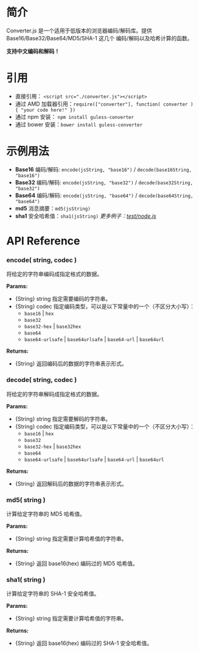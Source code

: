 # 简介
Converter.js 是一个适用于低版本的浏览器编码/解码库。提供 Base16/Base32/Base64/MD5/SHA-1 这几个
编码/解码以及哈希计算的函数。

**支持中文编码和解码！**

# 引用
- 直接引用： `<script src="./converter.js"></script>`
- 通过 AMD 加载器引用：`require(["converter"], function( converter ) { "your code here!" })` 
- 通过 npm 安装： `npm install guless-converter`
- 通过 bower 安装：`bower install guless-converter`

# 示例用法
- **Base16** 编码/解码: `encode(jsString, "base16")` / `decode(base16String, "base16")`
- **Base32** 编码/解码: `encode(jsString, "base32")` / `decode(base32String, "base32")`
- **Base64** 编码/解码: `encode(jsString, "base64")` / `decode(base64String, "base64")`
- **md5** 消息摘要：`md5(jsString)`
- **sha1** 安全哈希值：`sha1(jsString)`
*更多例子：[test/node.js](./test/node.js)*

# API Reference
### encode( string, codec )
将给定的字符串编码成指定格式的数据。

**Params:**
- {String} string 指定需要编码的字符串。
- {String} codec 指定编码类型，可以是以下常量中的一个（不区分大小写）：
  * `base16` | `hex`
  * `base32`
  * `base32-hex` | `base32hex`
  * `base64`
  * `base64-urlsafe` | `base64urlsafe` | `base64-url` | `base64url`

**Returns:**
- {String} 返回编码后的数据的字符串表示形式。

### decode( string, codec )
将给定的字符串解码成指定格式的数据。

**Params:**
- {String} string 指定需要解码的字符串。
- {String} codec 指定编码类型，可以是以下常量中的一个（不区分大小写）：
  * `base16` | `hex`
  * `base32`
  * `base32-hex` | `base32hex`
  * `base64`
  * `base64-urlsafe` | `base64urlsafe` | `base64-url` | `base64url`

**Returns:**
- {String} 返回解码后的数据的字符串表示形式。


### md5( string )
计算给定字符串的 MD5 哈希值。

**Params:**
- {String} string 指定需要计算哈希值的字符串。

**Returns:**
- {String} 返回 base16(hex) 编码过的 MD5 哈希值。

### sha1( string )
计算给定字符串的 SHA-1 安全哈希值。

**Params:**
- {String} string 指定需要计算哈希值的字符串。

**Returns:**
- {String} 返回 base16(hex) 编码过的 SHA-1 安全哈希值。